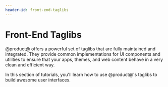 ```yaml
---
header-id: front-end-taglibs
---
```


# Front-End Taglibs

@product@ offers a powerful set of taglibs that are fully maintained and 
integrated. They provide common implementations for UI components and utilities 
to ensure that your apps, themes, and web content behave in a very clean and 
efficient way. 

In this section of tutorials, you'll learn how to use @product@'s taglibs to 
build awesome user interfaces. 
